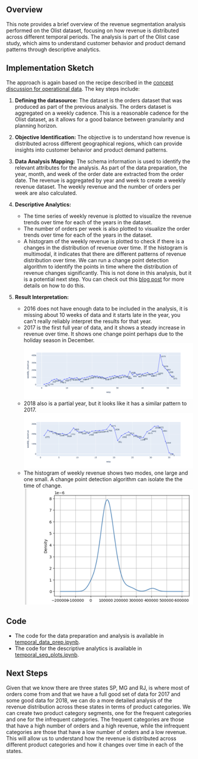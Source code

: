 ## Overview
This note provides a brief overview of the revenue segmentation analysis performed on the Olist dataset, focusing on how revenue is distributed across different temporal periods. The analysis is part of the Olist case study, which aims to understand customer behavior and product demand patterns through descriptive analytics.

## Implementation Sketch
The approach is again based on the recipe described in the [concept discussion for operational data](../concept_discussion/operational_data_prep.md). The key steps include:

1. **Defining the datasource:** The dataset is the orders dataset that was produced as part of the previous analysis. The orders dataset is aggregated on a weekly cadence. This is a reasonable cadence for the Olist dataset, as it allows for a good balance between granularity and planning horizon. 

2. **Objective Identification:** The objective is to understand how revenue is distributed across different geographical regions, which can provide insights into customer behavior and product demand patterns.
3. **Data Analysis Mapping:** The schema information is used to identify the relevant attributes for the analysis. As part of the data preparation, the year, month, and week of the order date are extracted from the order date. The revenue is aggregated by year and week to create a weekly revenue dataset. The weekly revenue and the number of orders per week are also calculated. 
4. **Descriptive Analytics:** 
    - The time series of weekly revenue is plotted to visualize the revenue trends over time for each of the years in the dataset.
    - The number of orders per week is also plotted to visualize the order trends over time for each of the years in the dataset.
    - A histogram of the weekly revenue is plotted to check if there is a changes in the distribution of revenue over time. If the histogram is multimodal, it indicates that there are different patterns of revenue distribution over time. We can run a change point detection algorithm to identify the points in time where the distribution of revenue changes significantly. This is not done in this analysis, but it is a potential next step. You can check out this [blog post](https://rajivsam.github.io/r2ds-blog/posts/hmm_r8/) for more details on how to do this.
5. **Result Interpretation:**
    - 2016 does not have enough data to be included in the analysis, it is missing about 10 weeks of data and it starts late in the year, you can't really reliably interpret the results for that year.
    - 2017 is the first full year of data, and it shows a steady increase in revenue over time. It shows one change point perhaps due to the holiday season in December.
  ![2017 Weekly Revenue](../../images/olist_2017_weekly_rev.png)
    - 2018 also is a partial year, but it looks like it has a similar pattern to 2017.
  ![2018 Weekly Revenue](../../images/olist_2018_weekly_rev.png)
    - The histogram of weekly revenue shows two modes, one large and one small. A change point detection algorithm can isolate the the time of change.
  ![weekly revenue KDE](../../images/kde_2017_weekly_rev.png)

## Code
   - The code for the data preparation and analysis is available in [temporal_data_prep.ipynb](https://github.com/rajivsam/descriptive_analytics/blob/main/notebooks/temporal_data_prep.ipynb).
   - The code for the descriptive analytics is available in [temporal_seg_plots.ipynb](https://github.com/rajivsam/descriptive_analytics/blob/main/notebooks/temporal_seg_plots.ipynb).

## Next Steps
Given that we know there are three states SP, MG and RJ, is where most of orders come from and that we have a full good set of data for 2017 and some good data for 2018, we can do a more detailed analysis of the revenue distribution across these states in terms of product categories. We can create two product category segments, one for the frequent categories and one for the infrequent categories. The frequent categories are those that have a high number of orders and a high revenue, while the infrequent categories are those that have a low number of orders and a low revenue. This will allow us to understand how the revenue is distributed across different product categories and how it changes over time in each of the states.